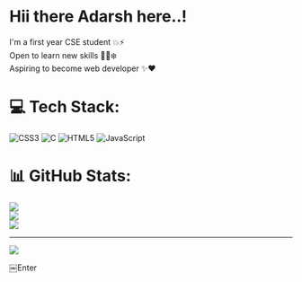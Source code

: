 # Hii there Adarsh here..!
I'm a first year CSE student 💥⚡<br>Open to learn new skills 🧑‍💻❄️<br>Aspiring to become web developer ✨❤️


# 💻 Tech Stack:
![CSS3](https://img.shields.io/badge/css3-%231572B6.svg?style=for-the-badge&logo=css3&logoColor=white) ![C](https://img.shields.io/badge/c-%2300599C.svg?style=for-the-badge&logo=c&logoColor=white) ![HTML5](https://img.shields.io/badge/html5-%23E34F26.svg?style=for-the-badge&logo=html5&logoColor=white) ![JavaScript](https://img.shields.io/badge/javascript-%23323330.svg?style=for-the-badge&logo=javascript&logoColor=%23F7DF1E)
# 📊 GitHub Stats:
![](https://github-readme-stats.vercel.app/api?username=Adarsh20082006&theme=jolly&hide_border=true&include_all_commits=true&count_private=true)<br/>
![](https://github-readme-streak-stats.herokuapp.com/?user=Adarsh20082006&theme=jolly&hide_border=true)<br/>
![](https://github-readme-stats.vercel.app/api/top-langs/?username=Adarsh20082006&theme=jolly&hide_border=true&include_all_commits=true&count_private=true&layout=compact)

---
[![](https://visitcount.itsvg.in/api?id=Adarsh20082006&icon=6&color=7)](https://visitcount.itsvg.in)

<!-- Proudly created with GPRM ( https://gprm.itsvg.in ) -->￼Enter
